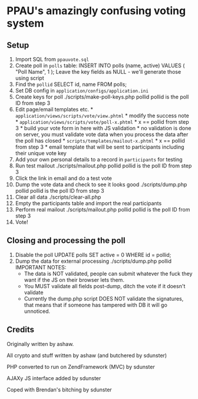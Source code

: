 PPAU's amazingly confusing voting system
========================================

Setup
-----

1.  Import SQL from `ppauvote.sql`
2.  Create poll in `polls` table:
        INSERT INTO polls (name, active) VALUES (
          "Poll Name",
          1
        );
    Leave the key fields as NULL - we'll generate those using script
3.  Find the `pollid`
        SELECT id, name FROM polls;
4.  Set DB config in `application/configs/application.ini`
5.  Create keys for poll
        ./scripts/make-poll-keys.php pollid
    pollid is the poll ID from step 3
6.  Edit page/email templates etc.
        * `application/views/scripts/vote/view.phtml`
            * modify the success note
        * `application/views/scripts/vote/poll-x.phtml`
            * x == pollid from step 3
            * build your vote form in here with JS validation
            * no validation is done on server, you must validate vote data when you process
              the data after the poll has closed
        * `scripts/templates/mailout-x.phtml`
            * x == pollid from step 3
            * email template that will be sent to participants including their unique vote key
7.  Add your own personal details to a record in `participants` for testing
8.  Run test mailout
        ./scripts/mailout.php pollid
    pollid is the poll ID from step 3
9.  Click the link in email and do a test vote
10. Dump the vote data and check to see it looks good
        ./scripts/dump.php pollid
    pollid is the poll ID from step 3
11. Clear all data
        ./scripts/clear-all.php
12. Empty the participants table and import the real participants
13. Perform real mailout
        ./scripts/mailout.php pollid
    pollid is the poll ID from step 3
14. Vote!

Closing and processing the poll
-------------------------------

1.  Disable the poll
        UPDATE polls SET active = 0 WHERE id = pollid;
2.  Dump the data for external processing
        ./scripts/dump.php pollid
    IMPORTANT NOTES:
    *   The data is NOT validated, people can submit whatever the fuck they want if the JS on their browser lets them.
    *   You MUST validate all fields post-dump, ditch the vote if it doesn't validate
    *   Currently the dump.php script DOES NOT validate the signatures, 
        that means that if someone has tampered with DB it will go unnoticed.

Credits
-------

Originally written by ashaw.

All crypto and stuff written by ashaw (and butchered by sdunster)


PHP converted to run on ZendFramework (MVC) by sdunster

AJAXy JS interface added by sdunster

Coped with Brendan's bitching by sdunster

